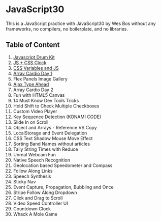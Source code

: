 ﻿# JavaScript30

This is a JavaScript practice with JavaScript30 by Wes Bos without any frameworks, no compilers, no boilerplate, and no libraries.

## Table of Content
1. [Javascript Drum Kit](https://github.com/Huiclaire/JavaScript30/tree/master/01%20-%20JavaScript%20Drum%20Kit)
2. [JS + CSS Clock](https://github.com/Huiclaire/JavaScript30/tree/master/02%20-%20JS%20and%20CSS%20Clock)
3. [CSS Variables and JS](https://github.com/Huiclaire/JavaScript30/tree/master/03%20-%20CSS%20Variables)
4. [Array Cardio Day 1](https://github.com/Huiclaire/JavaScript30/tree/master/04%20-%20Array%20Cardio%20Day%201)
5. Flex Panels Image Gallery
6. [Ajax Type Ahead](https://github.com/Huiclaire/JavaScript30/blob/master/06%20-%20Type%20Ahead/README.md)
7. Array Cardio Day 2
8. Fun with HTML5 Canvas
9. 14 Must Know Dev Tools Tricks
10. Hold Shift to Check Multiple Checkboxes
11. Custom Video Player
12. Key Sequence Detection (KONAMI CODE)
13. Slide In on Scroll
14. Object and Arrays - Reference VS Copy
15. LocalStorage and Event Delegation
16. CSS Text Shadow Mouse Move Effect
17. Sorting Band Names without articles
18. Tally String Times with Reduce
19. Unreal Webcam Fun
20. Native Speech Recognition
21. Geolocation based Speedometer and Compass
22. Follow Along Links
23. Speech Synthesis
24. Sticky Nav
25. Event Capture, Propagation, Bubbling and Once
26. Stripe Follow Along Dropdown
27. Click and Drag to Scroll
28. Video Speed Controller UI
29. Countdown Clock
30. Whack A Mole Game
